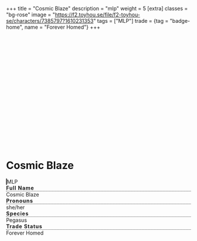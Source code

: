 +++
title = "Cosmic Blaze"
description = "mlp"
weight = 5
[extra]
classes = "bg-rose"
image = "https://f2.toyhou.se/file/f2-toyhou-se/characters/7385797?1610231353"
tags = ["MLP"]
trade = {tag = "badge-home", name = "Forever Homed"}
+++
<div class="row no-gutters">
  <div class="col-md-4 p-1">
    <div class="card border-0 p-1 h-100">
      <div class="card border-0 w-100 h-100" style="background: url(https://f2.toyhou.se/file/f2-toyhou-se/characters/7385797?1610231353); background-size: cover; min-height: 300px;"></div>
    </div>
  </div>
  <div class="col-md-8 p-1">
    <div class="card border-0 p-3 h-100">
      <h1>Cosmic Blaze</h1>
      <div class="ml-3 pl-3" style="border-left: 2px solid;">
        <span class="badge badge-pill m-1">MLP</span>
      </div>
      <div class="row no-gutters mb-3 p-3">
        <div class="col-auto text-uppercase" style="letter-spacing: 1px; font-weight: bold;">
Full Name</div>
        <div class="col px-1 pb-1">
          <div class="h-100" style="border-bottom: 1px dotted;"></div>
        </div>
        <div class="col-auto">
Cosmic Blaze</div>
      </div>
      <div class="row no-gutters mb-3 p-3">
        <div class="col-auto text-uppercase" style="letter-spacing: 1px; font-weight: bold;">
Pronouns</div>
        <div class="col px-1 pb-1">
          <div class="h-100" style="border-bottom: 1px dotted;"></div>
        </div>
        <div class="col-auto">
she/her</div>
      </div>
      <div class="row no-gutters mb-3 p-3">
        <div class="col-auto text-uppercase" style="letter-spacing: 1px; font-weight: bold;">
Species</div>
        <div class="col px-1 pb-1">
          <div class="h-100" style="border-bottom: 1px dotted;"></div>
        </div>
        <div class="col-auto">
Pegasus</div>
      </div>
      <div class="row no-gutters mb-3 p-3">
        <div class="col-auto text-uppercase" style="letter-spacing: 1px; font-weight: bold;">
Trade Status</div>
        <div class="col px-1 pb-1">
          <div class="h-100" style="border-bottom: 1px dotted;"></div>
        </div>
        <div class="col-auto"> Forever Homed</div>
      </div>
    </div>
  </div>
</div>
